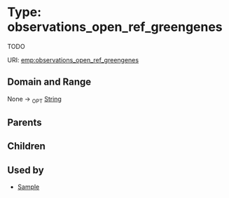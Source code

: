 
# Type: observations_open_ref_greengenes


TODO

URI: [emp:observations_open_ref_greengenes](https://microbiomedata/schema/emp/observations_open_ref_greengenes)


## Domain and Range

None ->  <sub>OPT</sub> [String](types/String.md)

## Parents


## Children


## Used by

 * [Sample](Sample.md)
